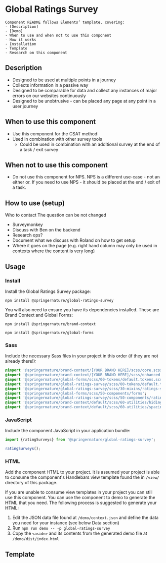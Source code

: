 # Global Ratings Survey

```text
Component README follows Elements’ template, covering:
- [Description]
- [Demo]
- When to use and when not to use this component
- How it works
- Installation
- Template
- Research on this component
```

## Description
- Designed to be used at multiple points in a journey
- Collects information in a passive way
- Designed to be comparable for data and collect any instances of major errors on our websites continuously
- Designed to be unobtrusive - can be placed any page at any point in a user journey
## When to use this component
- Use this component for the CSAT method
- Used in combination with other survey tools
  - Could be used in combination with an additional survey at the end of a task / exit survey
## When not to use this component
- Do not use this component for NPS. NPS  is a different use-case - not an either or. If you need to use NPS - it should be placed at the end / exit of a task.
## How to use (setup)
Who to contact
The question can be not changed
- Surveymonkey
- Discuss with Ben on the backend
- Research ops?
- Document what we discuss with Roland on how to get setup
- Where it goes on the page (e.g. right hand column may only be used in contexts where the content is very long)

## Usage
### Install
Install the Global Ratings Survey package:
```shell
npm install @springernature/global-ratings-survey
```
You will also need to ensure you have its dependencies installed. These are Brand Context and Global Forms:
```shell
npm install @springernature/brand-context
```
```shell
npm install @springernature/global-forms
```

### Sass
Include the necessary Sass files in your project in this order (if they are not already there!):
```sass
@import '@springernature/brand-context/[YOUR BRAND HERE]/scss/core.scss';
@import '@springernature/brand-context/[YOUR BRAND HERE]/scss/enhanced.scss';
@import '@springernature/global-forms/scss/00-tokens/default.tokens.scss';
@import '@springernature/global-ratings-survey/scss/00-tokens/default.tokens.scss';
@import '@springernature/global-ratings-survey/scss/30-mixins/ratings-survey-button';
@import '@springernature/global-forms/scss/50-components/forms';
@import '@springernature/global-ratings-survey/scss/50-components/ratings-survey';
@import '@springernature/brand-context/default/scss/60-utilities/hiding.scss';
@import '@springernature/brand-context/default/scss/60-utilities/spacing.scss';
```

### JavaScript
Include the component JavaScript in your application bundle:
```js
import {ratingSurveys} from '@springernature/global-ratings-survey';

ratingSurveys();
```

### HTML
Add the component HTML to your project. It is assumed your project is able to consume the component's Handlebars view template found the in `/view/` directory of this package.

If you are unable to consume view templates in your project you can still use this component. You can use the component to demo to generate the HTML that you need. The following process is suggested to generate your HTML:

1. Edit the JSON data file found at `/demo/context.json` and define the data you need for your instance (see below Data section) 
2. Run `npm run demo -- -p global-ratings-survey`
3. Copy the `<aside>` and its contents from the generated demo file at `/demo/dist/index.html`

## Template
